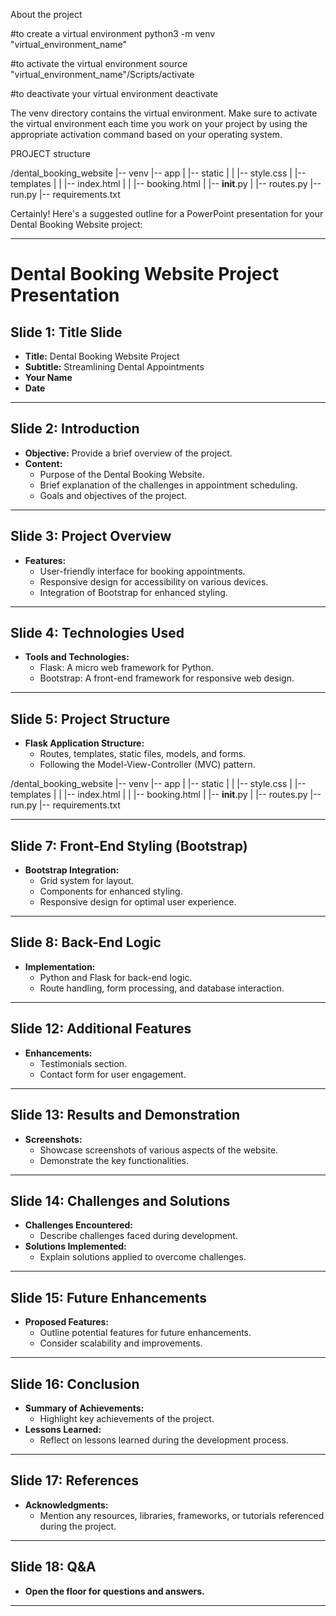About the project


#to create a virtual environment
python3 -m venv "virtual_environment_name"

#to activate the virtual environment
source "virtual_environment_name"/Scripts/activate

#to deactivate your virtual environment
deactivate

The venv directory contains the virtual environment. Make sure to activate the virtual environment each time you work on your project by using the appropriate activation command based on your operating system.




PROJECT structure

/dental_booking_website
|-- venv
|-- app
|   |-- static
|   |   |-- style.css
|   |-- templates
|   |   |-- index.html
|   |   |-- booking.html
|   |-- __init__.py
|   |-- routes.py
|-- run.py
|-- requirements.txt


Certainly! Here's a suggested outline for a PowerPoint presentation for your Dental Booking Website project:

---

# Dental Booking Website Project Presentation

## Slide 1: Title Slide
- **Title:** Dental Booking Website Project
- **Subtitle:** Streamlining Dental Appointments
- **Your Name**
- **Date**

---

## Slide 2: Introduction
- **Objective:** Provide a brief overview of the project.
- **Content:**
  - Purpose of the Dental Booking Website.
  - Brief explanation of the challenges in appointment scheduling.
  - Goals and objectives of the project.

---

## Slide 3: Project Overview
- **Features:**
  - User-friendly interface for booking appointments.
  - Responsive design for accessibility on various devices.
  - Integration of Bootstrap for enhanced styling.

---

## Slide 4: Technologies Used
- **Tools and Technologies:**
  - Flask: A micro web framework for Python.
  - Bootstrap: A front-end framework for responsive web design.

---

## Slide 5: Project Structure
- **Flask Application Structure:**
  - Routes, templates, static files, models, and forms.
  - Following the Model-View-Controller (MVC) pattern.


/dental_booking_website
|-- venv
|-- app
|   |-- static
|   |   |-- style.css
|   |-- templates
|   |   |-- index.html
|   |   |-- booking.html
|   |-- __init__.py
|   |-- routes.py
|-- run.py
|-- requirements.txt


---

## Slide 7: Front-End Styling (Bootstrap)
- **Bootstrap Integration:**
  - Grid system for layout.
  - Components for enhanced styling.
  - Responsive design for optimal user experience.

---

## Slide 8: Back-End Logic
- **Implementation:**
  - Python and Flask for back-end logic.
  - Route handling, form processing, and database interaction.

---

## Slide 12: Additional Features
- **Enhancements:**
  - Testimonials section.
  - Contact form for user engagement.

---

## Slide 13: Results and Demonstration
- **Screenshots:**
  - Showcase screenshots of various aspects of the website.
  - Demonstrate the key functionalities.

---

## Slide 14: Challenges and Solutions
- **Challenges Encountered:**
  - Describe challenges faced during development.
- **Solutions Implemented:**
  - Explain solutions applied to overcome challenges.

---

## Slide 15: Future Enhancements
- **Proposed Features:**
  - Outline potential features for future enhancements.
  - Consider scalability and improvements.

---

## Slide 16: Conclusion
- **Summary of Achievements:**
  - Highlight key achievements of the project.
- **Lessons Learned:**
  - Reflect on lessons learned during the development process.

---

## Slide 17: References
- **Acknowledgments:**
  - Mention any resources, libraries, frameworks, or tutorials referenced during the project.

---

## Slide 18: Q&A
- **Open the floor for questions and answers.**

---
